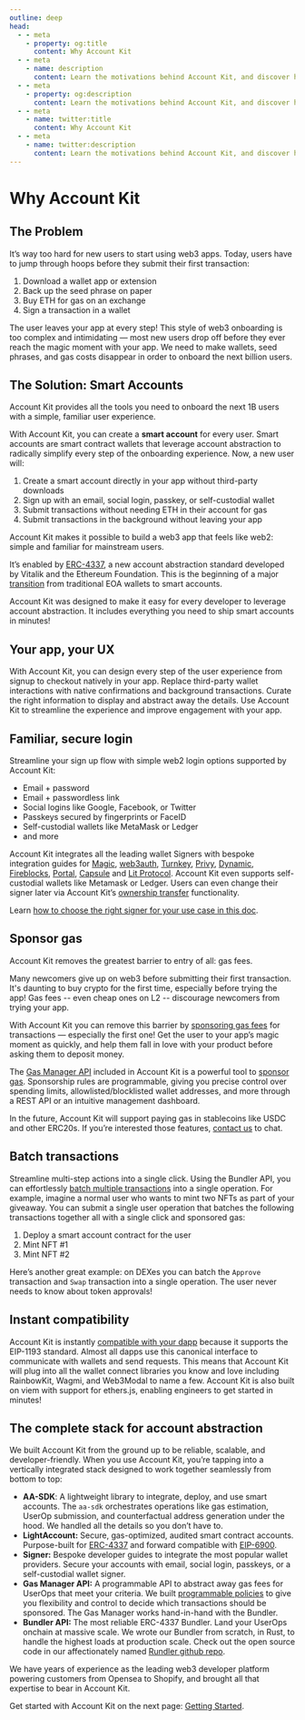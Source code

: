 ```yaml
---
outline: deep
head:
  - - meta
    - property: og:title
      content: Why Account Kit
  - - meta
    - name: description
      content: Learn the motivations behind Account Kit, and discover how it can help you provide seamless UX to your users with smart accounts.
  - - meta
    - property: og:description
      content: Learn the motivations behind Account Kit, and discover how it can help you provide seamless UX to your users with smart accounts.
  - - meta
    - name: twitter:title
      content: Why Account Kit
  - - meta
    - name: twitter:description
      content: Learn the motivations behind Account Kit, and discover how it can help you provide seamless UX to your users with smart accounts.
---
```


# Why Account Kit

## The Problem

It’s way too hard for new users to start using web3 apps. Today, users have to jump through hoops before they submit their first transaction:

1. Download a wallet app or extension
2. Back up the seed phrase on paper
3. Buy ETH for gas on an exchange
4. Sign a transaction in a wallet

The user leaves your app at every step! This style of web3 onboarding is too complex and intimidating — most new users drop off before they ever reach the magic moment with your app. We need to make wallets, seed phrases, and gas costs disappear in order to onboard the next billion users.

## The Solution: Smart Accounts

Account Kit provides all the tools you need to onboard the next 1B users with a simple, familiar user experience.

<VideoEmbed src="/videos/accountkit-screenflow.mp4" />

With Account Kit, you can create a **smart account** for every user. Smart accounts are smart contract wallets that leverage account abstraction to radically simplify every step of the onboarding experience. Now, a new user will:

1. Create a smart account directly in your app without third-party downloads
2. Sign up with an email, social login, passkey, or self-custodial wallet
3. Submit transactions without needing ETH in their account for gas
4. Submit transactions in the background without leaving your app

Account Kit makes it possible to build a web3 app that feels like web2: simple and familiar for mainstream users.

It’s enabled by [ERC-4337](https://eips.ethereum.org/EIPS/eip-4337), a new account abstraction standard developed by Vitalik and the Ethereum Foundation. This is the beginning of a major [transition](https://vitalik.ca/general/2023/06/09/three_transitions.html) from traditional EOA wallets to smart accounts.

Account Kit was designed to make it easy for every developer to leverage account abstraction. It includes everything you need to ship smart accounts in minutes!

## Your app, your UX

With Account Kit, you can design every step of the user experience from signup to checkout natively in your app. Replace third-party wallet interactions with native confirmations and background transactions. Curate the right information to display and abstract away the details. Use Account Kit to streamline the experience and improve engagement with your app.

## Familiar, secure login

Streamline your sign up flow with simple web2 login options supported by Account Kit:

- Email + password
- Email + passwordless link
- Social logins like Google, Facebook, or Twitter
- Passkeys secured by fingerprints or FaceID
- Self-custodial wallets like MetaMask or Ledger
- and more

Account Kit integrates all the leading wallet Signers with bespoke integration guides for [Magic](/smart-accounts/signers/magic), [web3auth](/smart-accounts/signers/web3auth), [Turnkey](/smart-accounts/signers/turnkey), [Privy](/smart-accounts/signers/privy), [Dynamic](/smart-accounts/signers/dynamic), [Fireblocks](/smart-accounts/signers/fireblocks), [Portal](/smart-accounts/signers/portal), [Capsule](/smart-accounts/signers/capsule) and [Lit Protocol](/smart-accounts/signers/lit). Account Kit even supports self-custodial wallets like Metamask or Ledger. Users can even change their signer later via Account Kit’s [ownership transfer](/guides/transferring-ownership) functionality.

Learn [how to choose the right signer for your use case in this doc](/smart-accounts/signers/choosing-a-signer).

## Sponsor gas

Account Kit removes the greatest barrier to entry of all: gas fees.

Many newcomers give up on web3 before submitting their first transaction. It's daunting to buy crypto for the first time, especially before trying the app! Gas fees -- even cheap ones on L2 -- discourage newcomers from trying your app.

With Account Kit you can remove this barrier by [sponsoring gas fees](/guides/sponsoring-gas/sponsoring-gas) for transactions — especially the first one! Get the user to your app’s magic moment as quickly, and help them fall in love with your product before asking them to deposit money.

The [Gas Manager API](https://dashboard.alchemy.com/gas-manager) included in Account Kit is a powerful tool to [sponsor gas](/guides/sponsoring-gas/sponsoring-gas). Sponsorship rules are programmable, giving you precise control over spending limits, allowlisted/blocklisted wallet addresses, and more through a REST API or an intuitive management dashboard.

In the future, Account Kit will support paying gas in stablecoins like USDC and other ERC20s. If you’re interested those features, [contact us](mailto:account-abstraction@alchemy.com) to chat.

## Batch transactions

Streamline multi-step actions into a single click. Using the Bundler API, you can effortlessly [batch multiple transactions](/guides/batching-transactions) into a single operation. For example, imagine a normal user who wants to mint two NFTs as part of your giveaway. You can submit a single user operation that batches the following transactions together all with a single click and sponsored gas:

1. Deploy a smart account contract for the user
2. Mint NFT #1
3. Mint NFT #2

Here’s another great example: on DEXes you can batch the `Approve` transaction and `Swap` transaction into a single operation. The user never needs to know about token approvals!

## Instant compatibility

Account Kit is instantly [compatible with your dapp](https://docs.alchemy.com/docs/how-to-make-your-dapp-compatible-with-smart-contract-wallets) because it supports the EIP-1193 standard. Almost all dapps use this canonical interface to communicate with wallets and send requests. This means that Account Kit will plug into all the wallet connect libraries you know and love including RainbowKit, Wagmi, and Web3Modal to name a few. Account Kit is also built on viem with support for ethers.js, enabling engineers to get started in minutes!

## The complete stack for account abstraction

We built Account Kit from the ground up to be reliable, scalable, and developer-friendly. When you use Account Kit, you’re tapping into a vertically integrated stack designed to work together seamlessly from bottom to top:

- **AA-SDK**: A lightweight library to integrate, deploy, and use smart accounts. The `aa-sdk` orchestrates operations like gas estimation, UserOp submission, and counterfactual address generation under the hood. We handled all the details so you don’t have to.
- **LightAccount:** Secure, gas-optimized, audited smart contract accounts. Purpose-built for [ERC-4337](https://eips.ethereum.org/EIPS/eip-4337) and forward compatible with [EIP-6900](https://eips.ethereum.org/EIPS/eip-6900).
- **Signer:** Bespoke developer guides to integrate the most popular wallet providers. Secure your accounts with email, social login, passkeys, or a self-custodial wallet signer.
- **Gas Manager API:** A programmable API to abstract away gas fees for UserOps that meet your criteria. We built [programmable policies](https://docs.alchemy.com/reference/gas-manager-admin-api-quickstart) to give you flexibility and control to decide which transactions should be sponsored. The Gas Manager works hand-in-hand with the Bundler.
- **Bundler API:** The most reliable ERC-4337 Bundler. Land your UserOps onchain at massive scale. We wrote our Bundler from scratch, in Rust, to handle the highest loads at production scale. Check out the open source code in our affectionately named [Rundler github repo](https://github.com/alchemyplatform/rundler).

We have years of experience as the leading web3 developer platform powering customers from Opensea to Shopify, and brought all that expertise to bear in Account Kit.

Get started with Account Kit on the next page: [Getting Started](/overview/getting-started).
